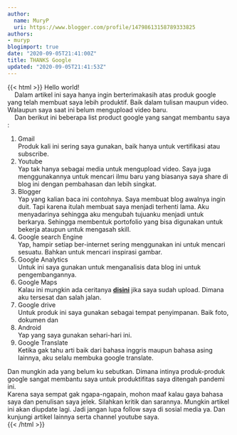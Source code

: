 ```yaml
---
author:
  name: MuryP
  uri: https://www.blogger.com/profile/14798613158789333825
authors:
- muryp
blogimport: true
date: "2020-09-05T21:41:00Z"
title: THANKS Google
updated: "2020-09-05T21:41:53Z"
---
```


{{< html >}}
Hello world!<br />&nbsp; &nbsp; Dalam artikel ini saya hanya ingin berterimakasih atas produk google yang telah membuat saya lebih produktif. Baik dalam tulisan maupun video. Walaupun saya saat ini belum mengupload video baru.<br />&nbsp; &nbsp; Dan berikut ini beberapa list product google yang sangat membantu saya :<br /><ol><li>Gmail</li>Produk kali ini sering saya gunakan, baik hanya untuk vertifikasi atau subscribe. <li>Youtube</li>Yap tak hanya sebagai media untuk mengupload video. Saya juga menggunakannya untuk mencari ilmu baru yang biasanya saya share di blog ini dengan pembahasan dan lebih singkat. <li>Blogger</li>Yap yang kalian baca ini contohnya. Saya membuat blog awalnya ingin duit. Tapi karena itulah membuat saya menjadi terhenti lama. Aku menyadarinya sehingga aku mengubah tujuanku menjadi untuk berkarya. Sehingga membentuk portofolio yang bisa digunakan untuk bekerja ataupun untuk mengasah skill. <li>Google search Engine</li>Yap, hampir setiap ber-internet sering menggunakan ini untuk mencari sesuatu. Bahkan untuk mencari inspirasi gambar. <li>Google Analytics</li>Untuk ini saya gunakan untuk menganalisis data blog ini untuk pengembangannya. <li>Google Maps</li>Kalau ini mungkin ada ceritanya <b><a href="http:/#" target="_blank">disini</a></b> jika saya sudah upload. Dimana aku tersesat dan salah jalan. <li>Google drive</li>Untuk produk ini saya gunakan sebagai tempat penyimpanan. Baik foto, dokumen dan <li>Android</li>Yap yang saya gunakan sehari-hari ini.<br /><li>Google Translate</li>Ketika gak tahu arti baik dari bahasa inggris maupun bahasa asing lainnya, aku selalu membuka google translate.</ol><div>Dan mungkin ada yang belum ku sebutkan. Dimana intinya produk-produk google sangat membantu saya untuk produktifitas saya ditengah pandemi ini.<br />Karena saya sempat gak ngapa-ngapain, mohon maaf kalau gaya bahasa saya dan penulisan saya jelek. Silahkan kritik dan sarannya. Mungkin artikel ini akan diupdate lagi. Jadi jangan lupa follow saya di sosial media ya. Dan kunjungi artikel lainnya serta channel youtube saya.</div>
{{< /html >}}
